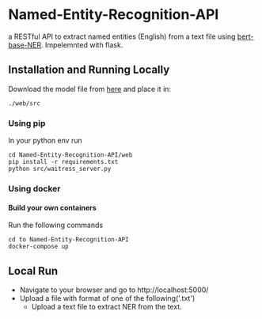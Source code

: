 # Named-Entity-Recognition-API
a RESTful API to extract named entities (English) from a text file using [bert-base-NER](https://huggingface.co/dslim/bert-base-NER). Impelemnted with flask. 

## Installation and Running Locally
Download the model file from [here](https://drive.google.com/drive/folders/13nEVxIuxWSqj2dTyGfkIVePr24o0dJlh?usp=sharing) and place it in:
```
./web/src
```
### Using pip
In your python env run
```
cd Named-Entity-Recognition-API/web
pip install -r requirements.txt
python src/waitress_server.py 
```
### Using docker

#### Build your own containers
Run the following commands
```
cd to Named-Entity-Recognition-API
docker-compose up  
```

## Local Run
- Navigate to your browser and go to http://localhost:5000/
- Upload a file with format of one of the following('.txt')
	- Upload a text file to extract NER from the text.
